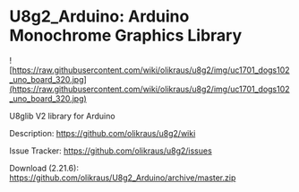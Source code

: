 # U8g2_Arduino: Arduino Monochrome Graphics Library

![https://raw.githubusercontent.com/wiki/olikraus/u8g2/img/uc1701_dogs102_uno_board_320.jpg](https://raw.githubusercontent.com/wiki/olikraus/u8g2/img/uc1701_dogs102_uno_board_320.jpg) 

U8glib V2 library for Arduino

Description: https://github.com/olikraus/u8g2/wiki

Issue Tracker: https://github.com/olikraus/u8g2/issues

Download (2.21.6): https://github.com/olikraus/U8g2_Arduino/archive/master.zip

